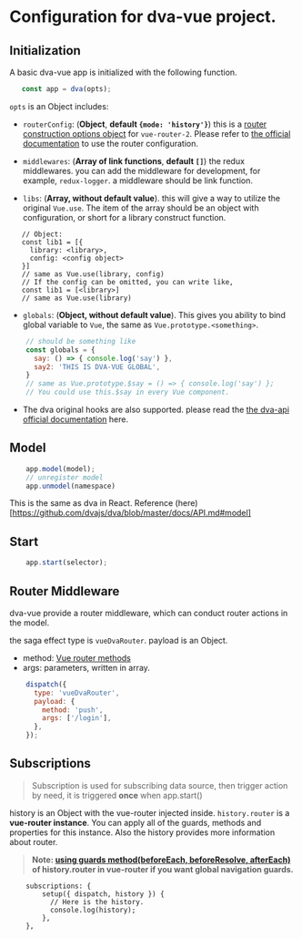 # Configuration for dva-vue project.

## Initialization

A basic dva-vue app is initialized with the following function.

```javascript
   const app = dva(opts);
```

`opts` is an Object includes:

- `routerConfig`: (**Object**, **default `{mode: 'history'}`**)  this is a [router construction options object](https://router.vuejs.org/en/api/options.html) for `vue-router-2`. Please refer to [the official documentation](https://router.vuejs.org/en/api/options.html) to use the router configuration.

- `middlewares`: (**Array of link functions**, **default `[]`**) the redux middlewares. you can add the middleware for development, for example, `redux-logger`. a middleware should be link function.

- `libs`: (**Array, without default value**). this will give a way to utilize the original `Vue.use`. The item of the array should be an object with configuration, or short for a library construct function.

```
   // Object:
   const lib1 = [{
     library: <library>,
     config: <config object>
   }]
   // same as Vue.use(library, config)
   // If the config can be omitted, you can write like,
   const lib1 = [<library>]
   // same as Vue.use(library)
```

- `globals`: (**Object, without default value**). This gives you ability to bind global variable to `Vue`, the same as `Vue.prototype.<something>`.

```javascript
    // should be something like
    const globals = {
      say: () => { console.log('say') },
      say2: 'THIS IS DVA-VUE GLOBAL',
    }
    // same as Vue.prototype.$say = () => { console.log('say') };
    // You could use this.$say in every Vue component.
``` 

- The dva original hooks are also supported. please read the [the dva-api official documentation](https://github.com/dvajs/dva/blob/master/docs/API.md) here.

## Model

```javascript
    app.model(model);
    // unregister model
    app.unmodel(namespace)
```

This is the same as dva in React. Reference (here)[https://github.com/dvajs/dva/blob/master/docs/API.md#model]

## Start

```javascript
    app.start(selector);
```

## Router Middleware

dva-vue provide a router middleware, which can conduct router actions in the model.

the saga effect type is `vueDvaRouter`. payload is an Object.

- method: [Vue router methods](https://router.vuejs.org/en/api/router-instance.html#properties)
- args: parameters, written in array.

```javascript
    dispatch({
      type: 'vueDvaRouter',
      payload: {
        method: 'push',
        args: ['/login'],
      },
    });
```

## Subscriptions

> Subscription is used for subscribing data source, then trigger action by need, it is triggered **once** when app.start()

history is an Object with the vue-router injected inside. `history.router` is a **vue-router instance**. You can apply all of the guards, methods and properties for this instance. Also the history provides more information about router.

> **Note: [using guards method(beforeEach, beforeResolve, afterEach)](https://router.vuejs.org/en/api/router-instance.html#methods) of history.router in vue-router if you want global navigation guards.**

```
    subscriptions: {
        setup({ dispatch, history }) {
          // Here is the history.
          console.log(history);
        },
    },
```



